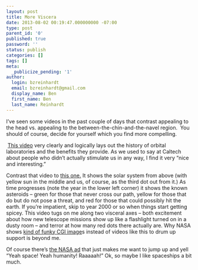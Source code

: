 ```yaml
---
layout: post
title: More Viscera
date: 2013-08-02 00:19:47.000000000 -07:00
type: post
parent_id: '0'
published: true
password: ''
status: publish
categories: []
tags: []
meta:
  _publicize_pending: '1'
author:
  login: bzreinhardt
  email: bzreinhardt@gmail.com
  display_name: Ben
  first_name: Ben
  last_name: Reinhardt
---
```

<p>I’ve seen some videos in the past couple of days that contrast appealing to the head vs. appealing to the between-the-chin-and-the-navel region.  You should of course, decide for yourself which you find more compelling.</p>
<p> <a href="http://www.youtube.com/watch?v=6lQqNk28PUs" target="_blank">This video</a> very clearly and logically lays out the history of orbital laboratories and the benefits they provide. As we used to say at Caltech about people who didn’t actually stimulate us in any way, I find it very “nice and interesting.”   </p>
<p>Contrast that video to <a href="http://www.youtube.com/watch?annotation_id=annotation_79355&amp;feature=iv&amp;src_vid=S_d-gs0WoUw&amp;v=ONUSP23cmAE" target="_blank">this one.</a> It shows the solar system from above (with yellow sun in the middle and us, of course, as the third dot out from it.) As time progresses (note the year in the lower left corner) it shows the known asteroids – green for those that never cross our path, yellow for those that do but do not pose a threat, and red for those that could possibly hit the earth. If you’re impatient, skip to year 2000 or so when things start getting spicey. This video tugs on me along two visceral axes – both excitement about how new telescope missions show up like a flashlight turned on in a dusty room – and terror at how many red dots there actually are. Why NASA shows <a href="http://www.space.com/22198-nasa-asteroid-capture-ideas-review.html" target="_blank">kind of funky CGI image</a>s instead of videos like this to drum up support is beyond me.</p>
<p>Of course there’s <a href="http://www.youtube.com/watch?v=E4NMAcTfcjQ" target="_blank">the NASA ad</a> that just makes me want to jump up and yell “Yeah space! Yeah humanity! Raaaaah!” Ok, so maybe I like spaceships a bit much.</p>
